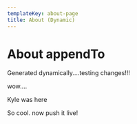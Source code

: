 ```yaml
---
templateKey: about-page
title: About (Dynamic)
---
```

# About appendTo

Generated dynamically....testing changes!!!

wow....

Kyle was here



So cool. now push it live!
